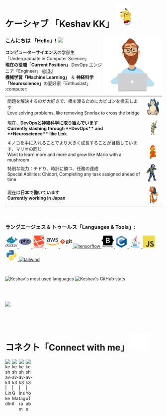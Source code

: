 # ケーシャブ 「Keshav KK」 <img src="https://github.com/keshav-k3/mygifs/blob/4cdf4e350df020dbd4be137eb9867992ed439465/gitgifs/pika1.gif" width="50px">
<!-- 
    &nbsp; [![HitCount](http://hits.dwyl.com/TheDudeThatCode/TheDudeThatCode.svg)](http://hits.dwyl.com/TheDudeThatCode/TheDudeThatCode) 
-->

<img align="right" alt="PC GIF" src="https://github.com/keshav-k3/mygifs/blob/4cdf4e350df020dbd4be137eb9867992ed439465/gitgifs/dev1.gif" width="190" />

### **こんにちは 「Hello」!** <img src="https://github.com/TheDudeThatCode/TheDudeThatCode/blob/master/Assets/Hi.gif" width="29px"> 

<p>
    <b>コンピューターサイエンス</b>の学部生「Undergraduate in Computer Science」<br>
    <b>現在の役職「Current Position」</b> DevOps エンジニア「Engineer」 @<a href="https://www.ibjapan.jp/">IBJ</a><br>
    <b>機械学習「Machine Learning」</b> ＆ <b>神経科学「Neuroscience」</b>の愛好家「Enthusiast」 :computer: 
  </b>  
</p>


<table>
    <tr>
        <td>問題を解決するのが大好きで、橋を渡るためにカビゴンを撤去します<br>Love solving problems, like removing Snorlax to cross the bridge</td>
        <td><img alt="GIF" src="https://github.com/keshav-k3/mygifs/blob/4cdf4e350df020dbd4be137eb9867992ed439465/gitgifs/snorlax.gif" height="60vw" width="60vw" /></td>
    </tr>
    <tr>
        <td>現在、<b>DevOps<b>と<b>神経科学<b>に取り組んでいます<br>Currently slashing through **DevOps** and **Neuroscience** like Link</td>
        <td><img alt="GIF" src="https://github.com/keshav-k3/mygifs/blob/4cdf4e350df020dbd4be137eb9867992ed439465/gitgifs/zelda.gif" height="60vw" width="60vw" /></td>
    </tr>
    <tr>
        <td>キノコを手に入れることでより大きく成長することが目指しています、マリオの同じ<br>Want to learn more and more and grow like Mario with a mushroom</td>
        <td><img alt="GIF" src="https://github.com/keshav-k3/mygifs/blob/4cdf4e350df020dbd4be137eb9867992ed439465/gitgifs/mario1.gif" height="60vw" width="60vw" /></td>
    </tr>
    <tr>
        <td>特別な能力：チドり、時計に勝つ、任務の達成<br>Special Abilities: Chidori, Completing any task assigned ahead of time</td>
        <td><img alt="GIF" src="https://github.com/keshav-k3/mygifs/blob/4cdf4e350df020dbd4be137eb9867992ed439465/gitgifs/kakashi.gif" height="60vw" width="60vw" /></td>
    </tr>
    <tr>
        <td>現在は<b>日本<b>で働いています<br>Currently working in <b>Japan<b></td>
        <td><img alt="GIF" src="https://github.com/keshav-k3/mygifs/blob/4cdf4e350df020dbd4be137eb9867992ed439465/gitgifs/charizard.gif" height="60vw" width="60vw" /></td>
    </tr>
</table>


<br>
<h3 align="left">ラングエージェス & トゥールス「Languages & Tools」:</h3>
<p align="left"> 
<a href="https://www.docker.com/" target="_blank"> <img src="https://raw.githubusercontent.com/devicons/devicon/master/icons/docker/docker-original-wordmark.svg" alt="docker" width="40" height="40"/> </a>
<a href="https://www.php.net" target="_blank"> <img src="https://raw.githubusercontent.com/devicons/devicon/master/icons/php/php-original.svg" alt="php" width="40" height="40"/> </a> 
<a href="https://laravel.com/" target="_blank"> <img src="https://raw.githubusercontent.com/devicons/devicon/master/icons/laravel/laravel-plain-wordmark.svg" alt="laravel" width="40" height="40"/> </a> 
<a href="https://aws.amazon.com/" target="_blank"> <img src="https://raw.githubusercontent.com/devicons/devicon/master/icons/amazonwebservices/amazonwebservices-original-wordmark.svg" alt="AWS" width="40" height="40"/> </a>
<a href="https://git-scm.com/" target="_blank"> <img src="https://raw.githubusercontent.com/devicons/devicon/master/icons/git/git-original-wordmark.svg" alt="git" width="40" height="40"/> </a> 
<a href="https://www.tensorflow.org/" target="_blank"> <img src="https://www.vectorlogo.zone/logos/tensorflow/tensorflow-icon.svg" alt="tensorflow" width="40" height="40"/> </a>
<a href="https://getbootstrap.com" target="_blank"> <img src="https://raw.githubusercontent.com/devicons/devicon/master/icons/bootstrap/bootstrap-plain-wordmark.svg" alt="bootstrap" width="40" height="40"/> </a> 
<a href="https://www.cprogramming.com/" target="_blank"> <img src="https://raw.githubusercontent.com/devicons/devicon/master/icons/c/c-original.svg" alt="c" width="40" height="40"/> </a>
<a href="https://www.java.com" target="_blank"> <img src="https://raw.githubusercontent.com/devicons/devicon/master/icons/java/java-original.svg" alt="java" width="40" height="40"/> </a> 
<a href="https://developer.mozilla.org/en-US/docs/Web/JavaScript" target="_blank"> <img src="https://raw.githubusercontent.com/devicons/devicon/master/icons/javascript/javascript-original.svg" alt="javascript" width="40" height="40"/> </a> 
<a href="https://www.python.org" target="_blank"> <img src="https://raw.githubusercontent.com/devicons/devicon/master/icons/python/python-original.svg" alt="python" width="40" height="40"/> </a> 
<a href="https://tailwindcss.com/" target="_blank"> <img src="https://www.vectorlogo.zone/logos/tailwindcss/tailwindcss-icon.svg" alt="tailwind" width="40" height="40"/> </a> 
</p>



<br>

![Keshav's most used languages](https://github-readme-stats.vercel.app/api/top-langs/?username=keshav-k3&theme=dark&hide_langs_below=1)
![Keshav's GitHub stats](https://github-readme-stats.vercel.app/api?username=keshav-k3&bg_color=30,f12711,f5af19&title_color=000&text_color=000)

<p>
    <br>
    <br>
    <br>
    <img src="https://github.com/keshav-k3/mygifs/blob/4cdf4e350df020dbd4be137eb9867992ed439465/gitgifs/datascientists.gif" width="1200px">
    
</p>
<br>


<br>




# コネクト「Connect with me」<img src="https://github.com/keshav-k3/mygifs/blob/4cdf4e350df020dbd4be137eb9867992ed439465/gitgifs/dev3.gif" height="52px">

[<img align="left" alt="keshav-k3 | LinkedIn" width="22px" src="https://cdn.jsdelivr.net/npm/simple-icons@v3/icons/linkedin.svg" />][mylinkedin]
[<img align="left" alt="keshav-k3 | GMail" width="22px" src="https://cdn.jsdelivr.net/npm/simple-icons@v3/icons/gmail.svg" />][mail]
[<img align="left" alt="keshav-k3 | Instagram" width="22px" src="https://cdn.jsdelivr.net/npm/simple-icons@v3/icons/instagram.svg" />][instagram]
[<img align="left" alt="keshav-k3 | YouTube" width="22px" src="https://cdn.jsdelivr.net/npm/simple-icons@v3/icons/youtube.svg" />][youtube]








[youtube]: https://www.youtube.com/c/Keshavkrishnakumar
[mylinkedin]:  https://www.linkedin.com/in/keshavk3/
[instagram]: https://www.instagram.com/keshav.music/
[mail]: mailto:keshavkk.musafir@gmail.com
